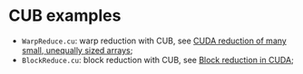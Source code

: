 # CUB examples

- ```WarpReduce.cu```: warp reduction with CUB, see [CUDA reduction of many small, unequally sized arrays](http://stackoverflow.com/questions/1773700/cuda-reduction-of-many-small-unequally-sized-arrays/31715571#31715571);
- ```BlockReduce.cu```: block reduction with CUB, see [Block reduction in CUDA](http://stackoverflow.com/questions/22939034/block-reduction-in-cuda/31730429#31730429);

